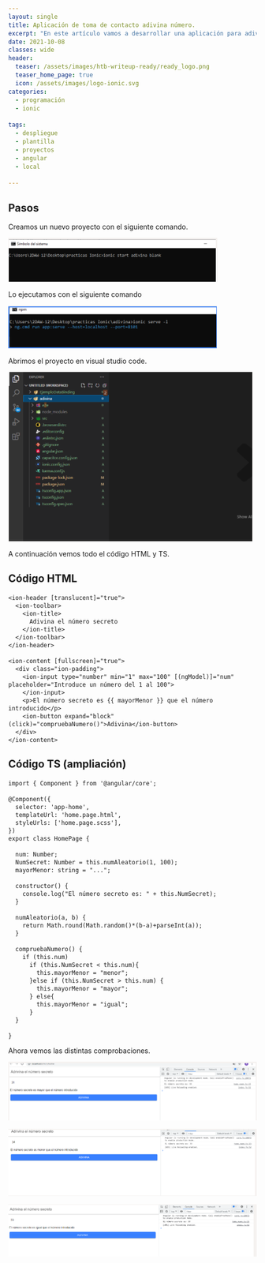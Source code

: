 ```yaml
---
layout: single
title: Aplicación de toma de contacto adivina número.
excerpt: "En este artículo vamos a desarrollar una aplicación para adivinar el numero secreto y servira para tomar contacto con ionic y los elementos que lo componen."
date: 2021-10-08
classes: wide
header:
  teaser: /assets/images/htb-writeup-ready/ready_logo.png
  teaser_home_page: true
  icon: /assets/images/logo-ionic.svg
categories:
  - programación
  - ionic
  
tags:
  - despliegue
  - plantilla
  - proyectos
  - angular
  - local

---
```


## Pasos

Creamos un nuevo proyecto con el siguiente comando.

![](/assets/images/ionic-adivina-numero/1.PNG)

Lo ejecutamos con el siguiente comando

![](/assets/images/ionic-adivina-numero/2.PNG)

Abrimos el proyecto en visual studio code.

![](/assets/images/ionic-adivina-numero/3.PNG)

A continuación vemos todo el código HTML y TS.

## Código HTML
```
<ion-header [translucent]="true">
  <ion-toolbar>
    <ion-title>
      Adivina el número secreto
    </ion-title>
  </ion-toolbar>
</ion-header>

<ion-content [fullscreen]="true">
  <div class="ion-padding">
    <ion-input type="number" min="1" max="100" [(ngModel)]="num" placeholder="Introduce un número del 1 al 100">
    </ion-input>
    <p>El número secreto es {{ mayorMenor }} que el número introducido</p>
    <ion-button expand="block" (click)="compruebaNumero()">Adivina</ion-button>
  </div>
</ion-content>

```

## Código TS (ampliación)
```
import { Component } from '@angular/core';

@Component({
  selector: 'app-home',
  templateUrl: 'home.page.html',
  styleUrls: ['home.page.scss'],
})
export class HomePage {

  num: Number;
  NumSecret: Number = this.numAleatorio(1, 100);
  mayorMenor: string = "...";

  constructor() {
    console.log("El número secreto es: " + this.NumSecret);
  }

  numAleatorio(a, b) {
    return Math.round(Math.random()*(b-a)+parseInt(a));
  }

  compruebaNumero() {
    if (this.num)
      if (this.NumSecret < this.num){
        this.mayorMenor = "menor";
      }else if (this.NumSecret > this.num) {
        this.mayorMenor = "mayor";
      } else{
        this.mayorMenor = "igual";
      }
  }

}

```

Ahora vemos las distintas comprobaciones.

![](/assets/images/ionic-adivina-numero/6.PNG)

![](/assets/images/ionic-adivina-numero/7.PNG)

![](/assets/images/ionic-adivina-numero/8.PNG)



